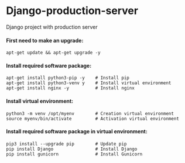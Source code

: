 # Django-production-server
Django project with production server

#### First need to make an upgrade:
```
apt-get update && apt-get upgrade -y
```

#### Install required software package:
```
apt-get install python3-pip -y    # Install pip
apt-get install python3-venv y    # Install virtual environment
apt-get install nginx -y          # Install nginx
```

#### Install virtual environment:
```
python3 -m venv /opt/myenv        # Creation virtual environment
source myenv/bin/activate         # Activation virtual environment
```

#### Install required software package in virtual environment:
```
pip3 install --upgrade pip        # Update pip
pip install Django                # Install Django
pip install gunicorn              # Install Gunicorn
```


